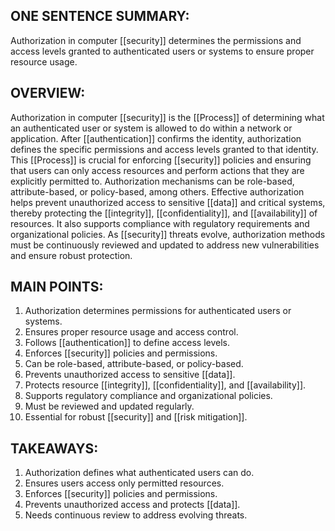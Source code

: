 ## ONE SENTENCE SUMMARY:
Authorization in computer [[security]] determines the permissions and access levels granted to authenticated users or systems to ensure proper resource usage.

## OVERVIEW:
Authorization in computer [[security]] is the [[Process]] of determining what an authenticated user or system is allowed to do within a network or application. After [[authentication]] confirms the identity, authorization defines the specific permissions and access levels granted to that identity. This [[Process]] is crucial for enforcing [[security]] policies and ensuring that users can only access resources and perform actions that they are explicitly permitted to. Authorization mechanisms can be role-based, attribute-based, or policy-based, among others. Effective authorization helps prevent unauthorized access to sensitive [[data]] and critical systems, thereby protecting the [[integrity]], [[confidentiality]], and [[availability]] of resources. It also supports compliance with regulatory requirements and organizational policies. As [[security]] threats evolve, authorization methods must be continuously reviewed and updated to address new vulnerabilities and ensure robust protection.

## MAIN POINTS:
1. Authorization determines permissions for authenticated users or systems.
2. Ensures proper resource usage and access control.
3. Follows [[authentication]] to define access levels.
4. Enforces [[security]] policies and permissions.
5. Can be role-based, attribute-based, or policy-based.
6. Prevents unauthorized access to sensitive [[data]].
7. Protects resource [[integrity]], [[confidentiality]], and [[availability]].
8. Supports regulatory compliance and organizational policies.
9. Must be reviewed and updated regularly.
10. Essential for robust [[security]] and [[risk mitigation]].

## TAKEAWAYS:
1. Authorization defines what authenticated users can do.
2. Ensures users access only permitted resources.
3. Enforces [[security]] policies and permissions.
4. Prevents unauthorized access and protects [[data]].
5. Needs continuous review to address evolving threats.